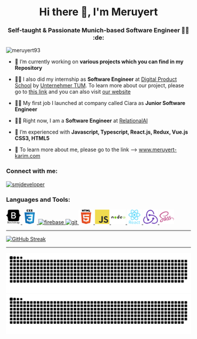 <!--
**meruyert93/meruyert93** is a ✨ _special_ ✨ repository because its `README.md` (this file) appears on your GitHub profile.

Here are some ideas to get you started:

- 🔭 I’m currently working on ...
- 🌱 I’m currently learning ...
- 👯 I’m looking to collaborate on ...
- 🤔 I’m looking for help with ...
- 💬 Ask me about ...
- 📫 How to reach me: ...
- 😄 Pronouns: ...
- ⚡ Fun fact: ...
-->

<h1 align="center">Hi there 👋, I'm Meruyert</h1>
<h3 align="center">Self-taught & Passionate Munich-based Software Engineer 👩‍💻 :de:</h3>

<p align="left"> <img src="https://komarev.com/ghpvc/?username=meruyert93&label=Profile%20views&color=0e75b6&style=flat" alt="meruyert93" /> </p>

- 🔭 I’m currently working on **various projects which you can find in my **Repository**** 
- 👩‍💻 I also did my internship as **Software Engineer** at [Digital Product School](https://digitalproductschool.io/) by 
[Unternehmer TUM](https://www.unternehmertum.de/en). To learn more about our project, please go to [this link](https://www.linkedin.com/posts/digital-product-school_dps-batch12-team-drunken-sailors-their-activity-6782231180344352768-jtjQ) and you can also visit [our website](https://volungo.netlify.app/)
- 👩‍💻 My first job I launched at company called Ciara as **Junior Software Engineer**
- 👩‍💻 Right now, I am a **Software Engineer** at [RelationalAI](https://relationalai.com/)
- 🌱 I’m experienced with **Javascript, Typescript, React.js, Redux, Vue.js CSS3, HTML5**	 

- 📄 To learn more about me, please go to the link --> <a href="https://www.meruyert-karim.com/" target="_blank"> www.meruyert-karim.com </a>
<!--
- ⚡ Fun fact **I like doing Fun 😅**	
-->
<h3 align="left">Connect with me:</h3>
<p align="left">
 <a href="https://www.linkedin.com/in/meruyert-karim/" target="_blank"><img align="center" src="https://cdn.jsdelivr.net/npm/simple-icons@3.0.1/icons/linkedin.svg" alt="smjdeveloper" height="30" width="40" /></a>
</p>

<p align="left">
<h3 align="left">Languages and Tools:</h3>
<p align="left"> 
 <a href="https://getbootstrap.com" target="_blank"> <img src="https://raw.githubusercontent.com/devicons/devicon/master/icons/bootstrap/bootstrap-plain-wordmark.svg" alt="bootstrap" width="40" height="40"/> </a> 
 <a href="https://www.w3schools.com/css/" target="_blank"> <img src="https://raw.githubusercontent.com/devicons/devicon/master/icons/css3/css3-original-wordmark.svg" alt="css3" width="40" height="40"/> </a> 
 <a href="https://firebase.google.com/" target="_blank"> <img src="https://www.vectorlogo.zone/logos/firebase/firebase-icon.svg" alt="firebase" width="40" height="40"/> </a> <a href="https://git-scm.com/" target="_blank"> <img src="https://www.vectorlogo.zone/logos/git-scm/git-scm-icon.svg" alt="git" width="40" height="40"/> </a> 
 <a href="https://www.w3.org/html/" target="_blank"> <img src="https://raw.githubusercontent.com/devicons/devicon/master/icons/html5/html5-original-wordmark.svg" alt="html5" width="40" height="40"/> </a> <a href="https://developer.mozilla.org/en-US/docs/Web/JavaScript" target="_blank"> <img src="https://raw.githubusercontent.com/devicons/devicon/master/icons/javascript/javascript-original.svg" alt="javascript" width="40" height="40"/> </a> 
 <a href="https://nodejs.org" target="_blank"> <img src="https://raw.githubusercontent.com/devicons/devicon/master/icons/nodejs/nodejs-original-wordmark.svg" alt="nodejs" width="40" height="40"/> </a> 
 <a href="https://reactjs.org/" target="_blank"> <img src="https://raw.githubusercontent.com/devicons/devicon/master/icons/react/react-original-wordmark.svg" alt="react" width="40" height="40"/> </a> 
 <a href="https://redux.js.org" target="_blank"> <img src="https://raw.githubusercontent.com/devicons/devicon/master/icons/redux/redux-original.svg" alt="redux" width="40" height="40"/> </a> 
 <a href="https://sass-lang.com" target="_blank"> <img src="https://raw.githubusercontent.com/devicons/devicon/master/icons/sass/sass-original.svg" alt="sass" width="40" height="40"/> </a> 
</p>
</p>


-----------------------------------------

[![GitHub Streak](https://github-readme-streak-stats.herokuapp.com?user=meruyert93&theme=github-dark&hide_border=true&date_format=M%20j%5B%2C%20Y%5D&ring=00DD8D&fire=DD2727&stroke=DDDDDD&sideNums=DDDDDD)](https://github.com/meruyert93?tab=repositories)<br/>

-----------------------------------------

![GitHub Snake Light](https://github.com/meruyert93/meruyert93/raw/output/github-contribution-grid-snake.svg#gh-light-mode-only)
![GitHub Snake dark](https://github.com/meruyert93/meruyert93/raw/output/github-contribution-grid-snake.svg#gh-dark-mode-only)

